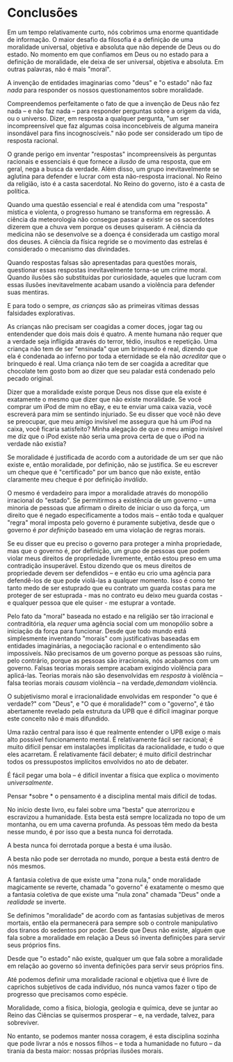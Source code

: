 # Conclusões

Em um tempo relativamente curto, nós cobrimos uma enorme quantidade de informação. O maior desafio da filosofia é a definição de uma moralidade universal, objetiva e absoluta que não depende de Deus ou do estado. No momento em que confiamos em Deus ou no estado para a definição de moralidade, ele deixa de ser universal, objetiva e absoluta. Em outras palavras, não é mais "moral".

A invenção de entidades imaginarias como "deus" e "o estado" não faz *nada* para responder os nossos questionamentos sobre moralidade.

Compreendemos perfeitamente o fato de que a invenção de Deus não fez nada – e não faz nada – para responder perguntas sobre a origem da vida, ou o universo. Dizer, em resposta a qualquer pergunta, "um ser incompreensível que faz algumas coisa inconcebíveis de alguma maneira insondável para fins incognoscíveis." não pode ser considerado um tipo de resposta racional.

O grande perigo em inventar "respostas" incompreensíveis às perguntas racionais e essenciais é que fornece a *ilusão* de uma resposta, que em geral, nega a busca da verdade. Além disso, um grupo inevitavelmente se aglutina para defender e lucrar com esta não-resposta irracional. No Reino da religião, isto é a casta sacerdotal. No Reino do governo, isto é a casta de política.

Quando uma questão essencial e real é atendida com uma "resposta" mística e violenta, o progresso humano se transforma em regressão. A ciência da meteorologia não consegue passar a existir se os sacerdotes dizerem que a chuva vem porque os deuses quiseram. A ciência da medicina não se desenvolve se a doença é considerada um castigo moral dos deuses. A ciência da física regride se o movimento das estrelas é considerado o mecanismo das divindades.

Quando respostas falsas são apresentadas para questões morais, questionar essas respostas inevitavelmente torna-se um crime moral. Quando ilusões são substituídas por curiosidade, aqueles que lucram com essas ilusões inevitavelmente acabam usando a violência para defender suas mentiras.

E para todo o sempre, *as crianças* são as primeiras vítimas dessas falsidades explorativas.

As crianças não precisam ser coagidas a comer doces, jogar tag ou entendender que dois mais dois é quatro. A mente humana não requer que a verdade seja infligida através do terror, tédio, insultos e repetição. Uma criança não tem de ser "ensinada" que um brinquedo é real, dizendo que ela é condenada ao inferno por toda a eternidade se ela não *acreditar* que o brinquedo é real. Uma criança não tem de ser coagida a acreditar que chocolate tem gosto bom ao dizer que seu paladar está condenado pelo pecado original.

Dizer que a moralidade existe porque Deus nos disse que ela existe é exatamente o mesmo que dizer que não existe moralidade. Se você comprar um iPod de mim no eBay, e eu te enviar uma caixa vazia, você escreverá para mim se sentindo injuriado. Se eu disser que você não deve se preocupar, que meu amigo invisível me assegura que há um iPod na caixa, você ficaria satisfeito? Minha alegação de que o meu amigo invisível me diz que o iPod existe não seria uma prova certa de que o iPod na verdade não existia?

Se moralidade é justificada de acordo com a autoridade de um ser que não existe e, então moralidade, por definição, não se justifica. Se eu escrever um cheque que é "certificado" por um banco que não existe, então claramente meu cheque é por definição *inválido*.

O mesmo é verdadeiro para impor a moralidade através do monopólio irracional do "estado". Se permitirmos a existência de um governo – uma minoria de pessoas que afirmam o direito de iniciar o uso da força, um direito que é negado especificamente a todos mais – então toda e qualquer "regra" moral imposta pelo governo é puramente subjetiva, desde que o governo é *por definição* baseado em uma violação de regras morais.

Se eu disser que eu preciso o governo para proteger a minha propriedade, mas que o governo é, por definição, um grupo de pessoas que podem violar meus direitos de propriedade livremente, então estou preso em uma contradição insuperável. Estou dizendo que os meus direitos de propriedade devem ser defendidos – e então eu crio uma agência para defendê-los de que pode violá-las a qualquer momento. Isso é como ter tanto medo de ser estuprado que eu contrato um guarda costas para me proteger de ser estuprada - mas no contrato eu deixo meu guarda costas - e qualquer pessoa que ele quiser - me estuprar a vontade.

Pelo fato da "moral" baseada no estado e na religião ser tão irracional e contraditória, ela *requer* uma agência social com um monopólio sobre a iniciação da força para funcionar. Desde que todo mundo está simplesmente inventando "morais" com justificativas baseadas em entidades imaginárias, a negociação racional e o entendimento são impossiveís. Não precisamos de um governo porque as pessoas são ruins, pelo contrário, porque as pessoas são irracionais, nós acabamos com um governo. Falsas teorias morais sempre acabam exigindo violência para aplicá-las. Teorias morais não são desenvolvidas em *resposta* à violência – falsa teorias morais *causam* violência – na verdade,*demandam* violência.

O subjetivismo moral e irracionalidade envolvidas em responder "o que é verdade?" com "Deus", e "O que é moralidade?" com o "governo", é tão abertamente revelado pela estrutura da UPB que é difícil imaginar porque este conceito não é mais difundido.

Uma razão central para isso é que realmente entender o UPB exige o mais alto possível funcionamento mental. É relativamente fácil ser racional; é muito difícil pensar em instalações implícitas da racionalidade, e tudo o que eles acarretam. É relativamente fácil debater; é muito difícil destrinchar todos os pressupostos implícitos envolvidos no ato de debater.

É fácil pegar uma bola – é difícil inventar a física que explica o movimento *universalmente*.

Pensar *sobre * o pensamento é a disciplina mental mais difícil de todas.

No início deste livro, eu falei sobre uma "besta" que aterrorizou e escravizou a humanidade. Esta besta está sempre localizada no topo de um montanha, ou em uma caverna profunda. As pessoas têm medo da besta nesse mundo, é por isso que a besta nunca foi derrotada.

A besta nunca foi derrotada porque a besta é uma ilusão.

A besta não pode ser derrotada no mundo, porque a besta está dentro de nós mesmos.

A fantasia coletiva de que existe uma "zona nula," onde moralidade magicamente se reverte, chamada "o governo" é exatamente o mesmo que a fantasia coletiva de que existe uma "nula zona" chamada "Deus" onde a *realidade* se inverte.

Se definimos "moralidade" de acordo com as fantasias subjetivas de meros mortais, então ela permanecerá para sempre sob o controle manipulativo dos tiranos do sedentos por poder. Desde que Deus não existe, alguém que fala sobre a moralidade em relação a Deus só inventa definições para servir seus próprios fins.

Desde que "o estado" não existe, qualquer um que fala sobre a moralidade em relação ao governo só inventa definições para servir seus próprios fins.

Até podemos definir uma moralidade racional e objetiva que é livre de caprichos subjetivos de cada indivíduo, nós nunca vamos fazer o tipo de progresso que precisamos como espécie.

Moralidade, como a física, biologia, geologia e química, deve se juntar ao Reino das Ciências se quisermos prosperar – e, na verdade, talvez, para sobreviver.

No entanto, se podemos manter nossa coragem, é esta disciplina sozinha que pode livrar a nós e nossos filhos – e toda a humanidade no futuro – da tirania da besta maior: nossas próprias ilusões morais.